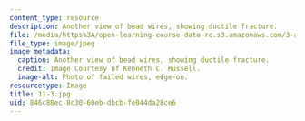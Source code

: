 ```yaml
---
content_type: resource
description: Another view of bead wires, showing ductile fracture.
file: /media/https%3A/open-learning-course-data-rc.s3.amazonaws.com/3-a27-case-studies-in-forensic-metallurgy-fall-2007/846c88ec8c3060ebdbcbfe044da28ce6_11-3.jpg
file_type: image/jpeg
image_metadata:
  caption: Another view of bead wires, showing ductile fracture.
  credit: Image Courtesy of Kenneth C. Russell.
  image-alt: Photo of failed wires, edge-on.
resourcetype: Image
title: 11-3.jpg
uid: 846c88ec-8c30-60eb-dbcb-fe044da28ce6
---
```

